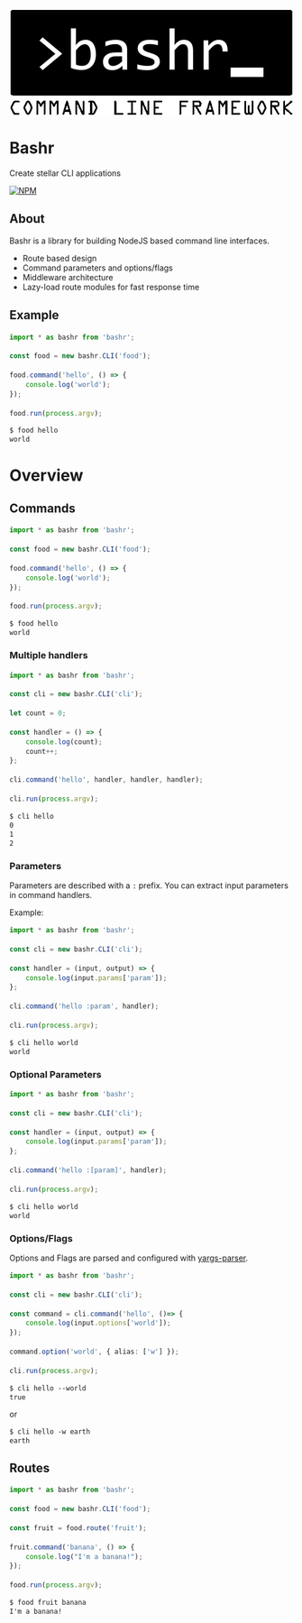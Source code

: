 <p align="center">
  <a href="https://github.com/droplit/bashr">
    <img height="186" width="500" src="https://raw.githubusercontent.com/droplit/content/master/bashr_logo.gif">
  </a>
</p>

# Bashr
Create stellar CLI applications

 [![NPM](https://nodei.co/npm/bashr.png)](https://www.npmjs.com/package/bashr)

## About

Bashr is a library for building NodeJS based command line interfaces. 

* Route based design
* Command parameters and options/flags
* Middleware architecture
* Lazy-load route modules for fast response time

## Example

```typescript
import * as bashr from 'bashr';

const food = new bashr.CLI('food');

food.command('hello', () => {
    console.log('world');
});

food.run(process.argv);
```

```console
$ food hello
world
```

# Overview
## Commands

```typescript
import * as bashr from 'bashr';

const food = new bashr.CLI('food');

food.command('hello', () => {
    console.log('world');
});

food.run(process.argv);
```

```console
$ food hello
world
```

### Multiple handlers

```typescript
import * as bashr from 'bashr';

const cli = new bashr.CLI('cli');

let count = 0;

const handler = () => {
    console.log(count);
    count++;
};

cli.command('hello', handler, handler, handler);

cli.run(process.argv);
```

```console
$ cli hello
0
1
2
```

### Parameters 

Parameters are described with a `:` prefix. You can extract input parameters in command handlers.

Example:

```typescript
import * as bashr from 'bashr';

const cli = new bashr.CLI('cli');

const handler = (input, output) => {
    console.log(input.params['param']);
};

cli.command('hello :param', handler);

cli.run(process.argv);
```

```console
$ cli hello world
world
```

### Optional Parameters

```typescript
import * as bashr from 'bashr';

const cli = new bashr.CLI('cli');

const handler = (input, output) => {
    console.log(input.params['param']);
};

cli.command('hello :[param]', handler);

cli.run(process.argv);
```

```console
$ cli hello world
world
```

### Options/Flags

Options and Flags are parsed and configured with [yargs-parser](https://www.npmjs.com/package/yargs-parser]).

```typescript
import * as bashr from 'bashr';

const cli = new bashr.CLI('cli');

const command = cli.command('hello', ()=> {
    console.log(input.options['world']);
});

command.option('world', { alias: ['w'] });

cli.run(process.argv);
```

```console
$ cli hello --world
true
```
or
```console
$ cli hello -w earth
earth
```

## Routes

```typescript
import * as bashr from 'bashr';

const food = new bashr.CLI('food');

const fruit = food.route('fruit');

fruit.command('banana', () => {
    console.log("I'm a banana!");
});

food.run(process.argv);
```

```console
$ food fruit banana
I'm a banana!
```

